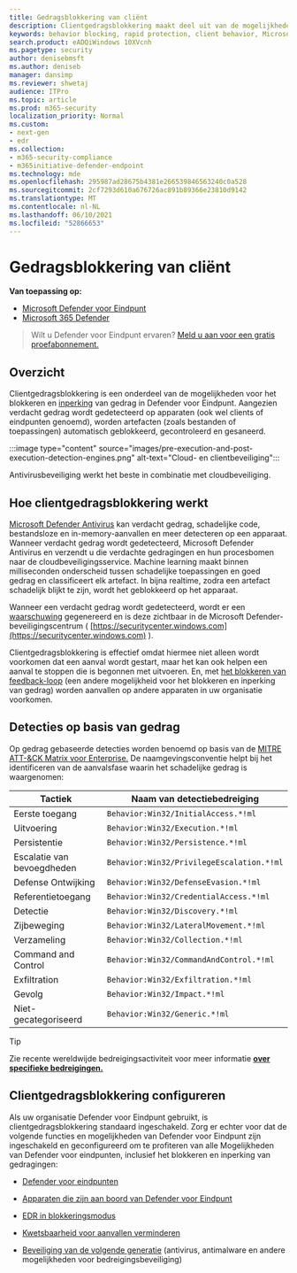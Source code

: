 ```yaml
---
title: Gedragsblokkering van cliënt
description: Clientgedragsblokkering maakt deel uit van de mogelijkheden voor het blokkeren en inperking van gedrag in Microsoft Defender voor eindpunt
keywords: behavior blocking, rapid protection, client behavior, Microsoft Defender for Endpoint
search.product: eADQiWindows 10XVcnh
ms.pagetype: security
author: denisebmsft
ms.author: deniseb
manager: dansimp
ms.reviewer: shwetaj
audience: ITPro
ms.topic: article
ms.prod: m365-security
localization_priority: Normal
ms.custom:
- next-gen
- edr
ms.collection:
- m365-security-compliance
- m365initiative-defender-endpoint
ms.technology: mde
ms.openlocfilehash: 295987ad28675b4381e266539846563240c0a528
ms.sourcegitcommit: 2cf7293d610a676726ac891b89366e23810d9142
ms.translationtype: MT
ms.contentlocale: nl-NL
ms.lasthandoff: 06/10/2021
ms.locfileid: "52866653"
---
```

# <a name="client-behavioral-blocking"></a>Gedragsblokkering van cliënt

**Van toepassing op:**
- [Microsoft Defender voor Eindpunt](https://go.microsoft.com/fwlink/p/?linkid=2154037)
- [Microsoft 365 Defender](https://go.microsoft.com/fwlink/?linkid=2118804)

> Wilt u Defender voor Eindpunt ervaren? [Meld u aan voor een gratis proefabonnement.](https://www.microsoft.com/microsoft-365/windows/microsoft-defender-atp?ocid=docs-wdatp-assignaccess-abovefoldlink)

## <a name="overview"></a>Overzicht

Clientgedragsblokkering is een onderdeel van de mogelijkheden voor het blokkeren en [inperking](behavioral-blocking-containment.md) van gedrag in Defender voor Eindpunt. Aangezien verdacht gedrag wordt gedetecteerd op apparaten (ook wel clients of eindpunten genoemd), worden artefacten (zoals bestanden of toepassingen) automatisch geblokkeerd, gecontroleerd en gesaneerd. 

:::image type="content" source="images/pre-execution-and-post-execution-detection-engines.png" alt-text="Cloud- en clientbeveiliging":::

Antivirusbeveiliging werkt het beste in combinatie met cloudbeveiliging.

## <a name="how-client-behavioral-blocking-works"></a>Hoe clientgedragsblokkering werkt

[Microsoft Defender Antivirus](microsoft-defender-antivirus-in-windows-10.md) kan verdacht gedrag, schadelijke code, bestandsloze en in-memory-aanvallen en meer detecteren op een apparaat. Wanneer verdacht gedrag wordt gedetecteerd, Microsoft Defender Antivirus en verzendt u die verdachte gedragingen en hun procesbomen naar de cloudbeveiligingsservice. Machine learning maakt binnen milliseconden onderscheid tussen schadelijke toepassingen en goed gedrag en classificeert elk artefact. In bijna realtime, zodra een artefact schadelijk blijkt te zijn, wordt het geblokkeerd op het apparaat. 

Wanneer een verdacht gedrag wordt gedetecteerd, wordt er een [waarschuwing](alerts-queue.md) gegenereerd en is deze zichtbaar in de Microsoft Defender-beveiligingscentrum ( [https://securitycenter.windows.com](https://securitycenter.windows.com) ).

Clientgedragsblokkering is effectief omdat hiermee niet alleen wordt voorkomen dat een aanval wordt gestart, maar het kan ook helpen een aanval te stoppen die is begonnen met uitvoeren. En, met [het blokkeren van feedback-loop](feedback-loop-blocking.md) (een andere mogelijkheid voor het blokkeren en inperking van gedrag) worden aanvallen op andere apparaten in uw organisatie voorkomen.

## <a name="behavior-based-detections"></a>Detecties op basis van gedrag

Op gedrag gebaseerde detecties worden benoemd op basis van de [MITRE ATT-&CK Matrix voor Enterprise.](https://attack.mitre.org/matrices/enterprise) De naamgevingsconventie helpt bij het identificeren van de aanvalsfase waarin het schadelijke gedrag is waargenomen:


|Tactiek |   Naam van detectiebedreiging |
|----|----|
|Eerste toegang | `Behavior:Win32/InitialAccess.*!ml` |
|Uitvoering  | `Behavior:Win32/Execution.*!ml` |
|Persistentie    | `Behavior:Win32/Persistence.*!ml` |
|Escalatie van bevoegdheden   | `Behavior:Win32/PrivilegeEscalation.*!ml` |
|Defense Ontwijking    | `Behavior:Win32/DefenseEvasion.*!ml` |
|Referentietoegang  | `Behavior:Win32/CredentialAccess.*!ml` |
|Detectie  | `Behavior:Win32/Discovery.*!ml` |
|Zijbeweging | `Behavior:Win32/LateralMovement.*!ml` |
|Verzameling |   `Behavior:Win32/Collection.*!ml` |
|Command and Control | `Behavior:Win32/CommandAndControl.*!ml` |
|Exfiltration   | `Behavior:Win32/Exfiltration.*!ml` |
|Gevolg | `Behavior:Win32/Impact.*!ml` |
|Niet-gecategoriseerd  | `Behavior:Win32/Generic.*!ml` |

> [!TIP]
> Zie recente wereldwijde bedreigingsactiviteit voor meer informatie **[over specifieke bedreigingen.](https://www.microsoft.com/wdsi/threats)**


## <a name="configuring-client-behavioral-blocking"></a>Clientgedragsblokkering configureren

Als uw organisatie Defender voor Eindpunt gebruikt, is clientgedragsblokkering standaard ingeschakeld. Zorg er echter voor dat de volgende [](behavioral-blocking-containment.md)functies en mogelijkheden van Defender voor Eindpunt zijn ingeschakeld en geconfigureerd om te profiteren van alle Mogelijkheden van Defender voor eindpunten, inclusief het blokkeren en inperking van gedragingen:

- [Defender voor eindpunten](configure-machines-security-baseline.md)

- [Apparaten die zijn aan boord van Defender voor Eindpunt](onboard-configure.md)

- [EDR in blokkeringsmodus](edr-in-block-mode.md)

- [Kwetsbaarheid voor aanvallen verminderen](attack-surface-reduction.md)

- [Beveiliging van de volgende generatie](configure-microsoft-defender-antivirus-features.md) (antivirus, antimalware en andere mogelijkheden voor bedreigingsbeveiliging)

